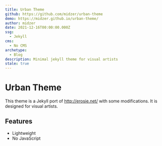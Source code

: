 ```yaml
---
title: Urban Theme
github: https://github.com/midzer/urban-theme
demo: https://midzer.github.io/urban-theme/
author: midzer
date: 2021-12-16T00:00:00.000Z
ssg:
  - Jekyll
cms:
  - No CMS
archetype:
  - Blog
description: Minimal jekyll theme for visual artists
stale: true
---
```


# Urban Theme

This theme is a Jekyll port of http://erosie.net/ with some modifications. It is designed for visual artists.

## Features

* Lightweight
* No JavaScript
